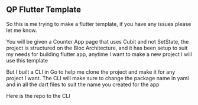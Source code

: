 ## QP Flutter Template

<p>So this is me trying to make a flutter template, if you have any issues please let me know.</p>

<p>You will be given a Counter App page that uses Cubit and not SetState, 
the project is structured on the Bloc Architecture, and it has been setup 
to suit my needs for building flutter app, anytime I want to make a new project I 
will use this template </p>

<p>But I built a CLI in Go to help me clone the project and make it for 
any project I want. The CLI will make sure to change the package name in 
yaml and in all the dart files to suit the name you created for the app</p>

<p> Here is the repo to the CLI <a href='https://github.com/sudo-which-qp/qp_flutter_cli.git'><QP></QP></a></p>
